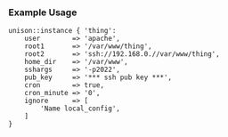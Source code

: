 ### Example Usage
    unison::instance { 'thing':
        user        => 'apache',
        root1       => '/var/www/thing',
        root2       => 'ssh://192.168.0.//var/www/thing',
        home_dir    => '/var/www',
        sshargs     => '-p2022',
        pub_key     => '*** ssh pub key ***',
        cron        => true,
        cron_minute => '0',
        ignore      => [
            'Name local_config',
        ]
    }

